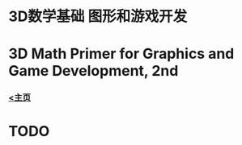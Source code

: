 # 3D数学基础 图形和游戏开发
# 3D Math Primer for Graphics and Game Development, 2nd

### [<主页](https://www.wangdekui.com/)

# TODO